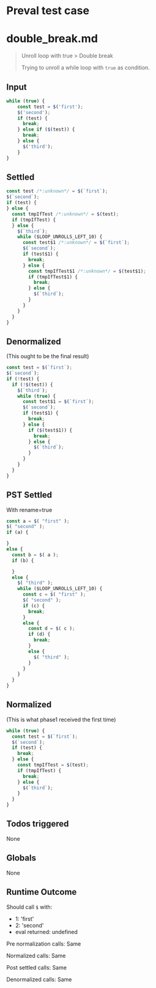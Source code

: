 # Preval test case

# double_break.md

> Unroll loop with true > Double break
>
> Trying to unroll a while loop with `true` as condition.

## Input

`````js filename=intro
while (true) {
    const test = $('first');
    $('second');
    if (test) {
      break;
    } else if ($(test)) {
      break;
    } else {
      $('third');
    }
}
`````


## Settled


`````js filename=intro
const test /*:unknown*/ = $(`first`);
$(`second`);
if (test) {
} else {
  const tmpIfTest /*:unknown*/ = $(test);
  if (tmpIfTest) {
  } else {
    $(`third`);
    while ($LOOP_UNROLLS_LEFT_10) {
      const test$1 /*:unknown*/ = $(`first`);
      $(`second`);
      if (test$1) {
        break;
      } else {
        const tmpIfTest$1 /*:unknown*/ = $(test$1);
        if (tmpIfTest$1) {
          break;
        } else {
          $(`third`);
        }
      }
    }
  }
}
`````


## Denormalized
(This ought to be the final result)

`````js filename=intro
const test = $(`first`);
$(`second`);
if (!test) {
  if (!$(test)) {
    $(`third`);
    while (true) {
      const test$1 = $(`first`);
      $(`second`);
      if (test$1) {
        break;
      } else {
        if ($(test$1)) {
          break;
        } else {
          $(`third`);
        }
      }
    }
  }
}
`````


## PST Settled
With rename=true

`````js filename=intro
const a = $( "first" );
$( "second" );
if (a) {

}
else {
  const b = $( a );
  if (b) {

  }
  else {
    $( "third" );
    while ($LOOP_UNROLLS_LEFT_10) {
      const c = $( "first" );
      $( "second" );
      if (c) {
        break;
      }
      else {
        const d = $( c );
        if (d) {
          break;
        }
        else {
          $( "third" );
        }
      }
    }
  }
}
`````


## Normalized
(This is what phase1 received the first time)

`````js filename=intro
while (true) {
  const test = $(`first`);
  $(`second`);
  if (test) {
    break;
  } else {
    const tmpIfTest = $(test);
    if (tmpIfTest) {
      break;
    } else {
      $(`third`);
    }
  }
}
`````


## Todos triggered


None


## Globals


None


## Runtime Outcome


Should call `$` with:
 - 1: 'first'
 - 2: 'second'
 - eval returned: undefined

Pre normalization calls: Same

Normalized calls: Same

Post settled calls: Same

Denormalized calls: Same
